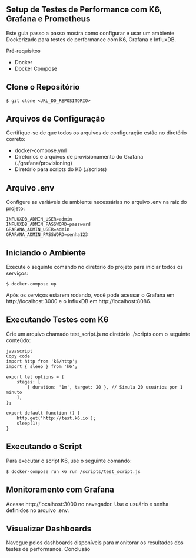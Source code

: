 Setup de Testes de Performance com K6, Grafana e Prometheus
---
Este guia passo a passo mostra como configurar e usar um ambiente Dockerizado para testes de performance com K6, Grafana e InfluxDB.

Pré-requisitos
- Docker
- Docker Compose

Clone o Repositório
---
```
$ git clone <URL_DO_REPOSITORIO>
````

Arquivos de Configuração
---
Certifique-se de que todos os arquivos de configuração estão no diretório correto:
- docker-compose.yml
- Diretórios e arquivos de provisionamento do Grafana (./grafana/provisioning)
- Diretório para scripts do K6 (./scripts)

Arquivo .env
---
Configure as variáveis de ambiente necessárias no arquivo .env na raiz do projeto:
```
INFLUXDB_ADMIN_USER=admin
INFLUXDB_ADMIN_PASSWORD=password
GRAFANA_ADMIN_USER=admin
GRAFANA_ADMIN_PASSWORD=senha123
```

Iniciando o Ambiente
---
Execute o seguinte comando no diretório do projeto para iniciar todos os serviços:
```
$ docker-compose up
````

Após os serviços estarem rodando, você pode acessar o Grafana em http://localhost:3000 e o InfluxDB em http://localhost:8086.

Executando Testes com K6
---
Crie um arquivo chamado test_script.js no diretório ./scripts com o seguinte conteúdo:
```
javascript
Copy code
import http from 'k6/http';
import { sleep } from 'k6';

export let options = {
    stages: [
        { duration: '1m', target: 20 }, // Simula 20 usuários por 1 minuto
    ],
};

export default function () {
    http.get('http://test.k6.io');
    sleep(1);
}
```
Executando o Script
---
Para executar o script K6, use o seguinte comando:
```
$ docker-compose run k6 run /scripts/test_script.js
````

Monitoramento com Grafana
---
Acesse http://localhost:3000 no navegador.
Use o usuário e senha definidos no arquivo .env.

Visualizar Dashboards
---
Navegue pelos dashboards disponíveis para monitorar os resultados dos testes de performance.
Conclusão

